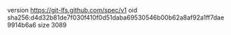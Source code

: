 version https://git-lfs.github.com/spec/v1
oid sha256:d4d32b81de7f030f410f0d51daba69530546b00b62a8af92a1ff7dae9914b6a6
size 3089
